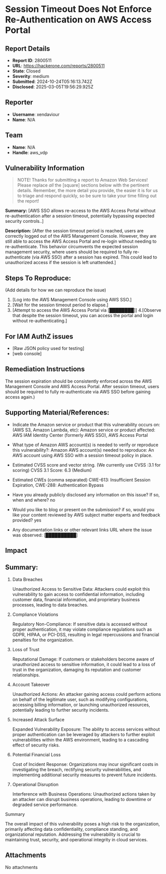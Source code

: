# Session Timeout Does Not Enforce Re-Authentication on AWS Access Portal

## Report Details
- **Report ID**: 2800511
- **URL**: https://hackerone.com/reports/2800511
- **State**: Closed
- **Severity**: medium
- **Submitted**: 2024-10-24T05:16:13.742Z
- **Disclosed**: 2025-03-05T19:56:29.925Z

## Reporter
- **Username**: xendaviour
- **Name**: N/A

## Team
- **Name**: N/A
- **Handle**: aws_vdp

## Vulnerability Information
> NOTE! Thanks for submitting a report to Amazon Web Services! Please replace *all* the [square] sections below with the pertinent details. Remember, the more detail you provide, the easier it is for us to triage and respond quickly, so be sure to take your time filling out the report!

**Summary:** [AWS SSO allows re-access to the AWS Access Portal without re-authentication after a session timeout, potentially bypassing expected security controls..]

**Description:** [After the session timeout period is reached, users are correctly logged out of the AWS Management Console. However, they are still able to access the AWS Access Portal and re-login without needing to re-authenticate. This behavior circumvents the expected session management security, where users should be required to fully re-authenticate (via AWS SSO) after a session has expired. This could lead to unauthorized access if the session is left unattended.]

## Steps To Reproduce:

(Add details for how we can reproduce the issue)

  1. [Log into the AWS Management Console using AWS SSO.]
  2. [Wait for the session timeout period to elapse.]
  3. [Attempt to access the AWS Access Portal via [████████]]
4.[Observe that despite the session timeout, you can access the portal and login without re-authenticating.]

## For IAM AuthZ issues
* [Raw JSON policy used for testing]
* [web console]

## Remediation Instructions
The session expiration should be consistently enforced across the AWS Management Console and AWS Access Portal. After session timeout, users should be required to fully re-authenticate via AWS SSO before gaining access again.) 

## Supporting Material/References:

* Indicate the Amazon service or product that this vulnerability occurs on: (AWS S3, Amazon Lambda, etc): Amazon service or product affected: AWS IAM Identity Center (formerly AWS SSO), AWS Access Portal

* What type of Amazon AWS account(s) is needed to verify or reproduce this vulnerability?:  Amazon AWS account(s) needed to reproduce: An AWS account using AWS SSO with a session timeout policy in place.

* Estimated CVSS score and vector string. (We currently use CVSS :3.1 for scoring)
CVSS 3.1 Score: 6.3 (Medium)

* Estimated CWEs (comma separated)
CWE-613: Insufficient Session Expiration, CWE-288: Authentication Bypass
* Have you already publicly disclosed any information on this issue? If so, when and where?
no
* Would you like to blog or present on the submission? if so, would you like your content reviewed by AWS subject matter experts and feedback provided?
yes
* Any documentation links or other relevant links
URL where the issue was observed: [██████████]

## Impact

## Summary:
1. Data Breaches

    Unauthorized Access to Sensitive Data: Attackers could exploit this vulnerability to gain access to confidential information, including customer data, financial information, and proprietary business processes, leading to data breaches.

2. Compliance Violations

    Regulatory Non-Compliance: If sensitive data is accessed without proper authentication, it may violate compliance regulations such as GDPR, HIPAA, or PCI-DSS, resulting in legal repercussions and financial penalties for the organization.

3. Loss of Trust

    Reputational Damage: If customers or stakeholders become aware of unauthorized access to sensitive information, it could lead to a loss of trust in the organization, damaging its reputation and customer relationships.

4. Account Takeover

    Unauthorized Actions: An attacker gaining access could perform actions on behalf of the legitimate user, such as modifying configurations, accessing billing information, or launching unauthorized resources, potentially leading to further security incidents.

5. Increased Attack Surface

    Expanded Vulnerability Exposure: The ability to access services without proper authentication can be leveraged by attackers to further exploit vulnerabilities within the AWS environment, leading to a cascading effect of security risks.

6. Potential Financial Loss

    Cost of Incident Response: Organizations may incur significant costs in investigating the breach, rectifying security vulnerabilities, and implementing additional security measures to prevent future incidents.

7. Operational Disruption

    Interference with Business Operations: Unauthorized actions taken by an attacker can disrupt business operations, leading to downtime or degraded service performance.

Summary

The overall impact of this vulnerability poses a high risk to the organization, primarily affecting data confidentiality, compliance standing, and organizational reputation. Addressing the vulnerability is crucial to maintaining trust, security, and operational integrity in cloud services.

## Attachments
No attachments
